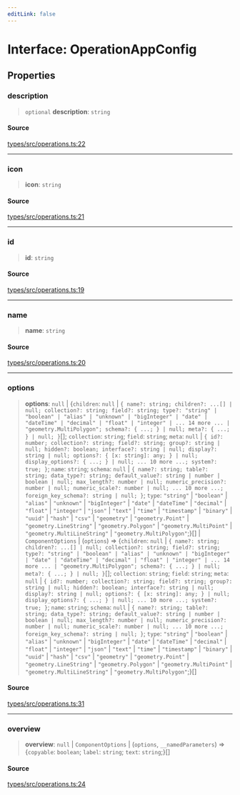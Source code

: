 ```yaml
---
editLink: false
---
```


# Interface: OperationAppConfig

## Properties

### description

> `optional` **description**: `string`

#### Source

[types/src/operations.ts:22](https://github.com/directus/directus/blob/7789a6c53/packages/types/src/operations.ts#L22)

---

### icon

> **icon**: `string`

#### Source

[types/src/operations.ts:21](https://github.com/directus/directus/blob/7789a6c53/packages/types/src/operations.ts#L21)

---

### id

> **id**: `string`

#### Source

[types/src/operations.ts:19](https://github.com/directus/directus/blob/7789a6c53/packages/types/src/operations.ts#L19)

---

### name

> **name**: `string`

#### Source

[types/src/operations.ts:20](https://github.com/directus/directus/blob/7789a6c53/packages/types/src/operations.ts#L20)

---

### options

> **options**: `null` \| \{`children`: `null` \|
> `{ name?: string; children?: ...[] | null; collection?: string; field?: string; type?: "string" | "boolean" | "alias" | "unknown" | "bigInteger" | "date" | "dateTime" | "decimal" | "float" | "integer" | ... 14 more ... | "geometry.MultiPolygon"; schema?: { ...; } | null; meta?: { ...; } | null; }`[];
> `collection`: `string`; `field`: `string`; `meta`: `null` \|
> `{ id?: number; collection?: string; field?: string; group?: string | null; hidden?: boolean; interface?: string | null; display?: string | null; options?: { [x: string]: any; } | null; display_options?: { ...; } | null; ... 10 more ...; system?: true; }`;
> `name`: `string`; `schema`: `null` \|
> `{ name?: string; table?: string; data_type?: string; default_value?: string | number | boolean | null; max_length?: number | null; numeric_precision?: number | null; numeric_scale?: number | null; ... 10 more ...; foreign_key_schema?: string | null; }`;
> `type`: `"string"` \| `"boolean"` \| `"alias"` \| `"unknown"` \| `"bigInteger"` \| `"date"` \| `"dateTime"` \|
> `"decimal"` \| `"float"` \| `"integer"` \| `"json"` \| `"text"` \| `"time"` \| `"timestamp"` \| `"binary"` \| `"uuid"`
> \| `"hash"` \| `"csv"` \| `"geometry"` \| `"geometry.Point"` \| `"geometry.LineString"` \| `"geometry.Polygon"` \|
> `"geometry.MultiPoint"` \| `"geometry.MultiLineString"` \| `"geometry.MultiPolygon"`;}[] \| `ComponentOptions` \|
> (`options`) => \{`children`: `null` \|
> `{ name?: string; children?: ...[] | null; collection?: string; field?: string; type?: "string" | "boolean" | "alias" | "unknown" | "bigInteger" | "date" | "dateTime" | "decimal" | "float" | "integer" | ... 14 more ... | "geometry.MultiPolygon"; schema?: { ...; } | null; meta?: { ...; } | null; }`[];
> `collection`: `string`; `field`: `string`; `meta`: `null` \|
> `{ id?: number; collection?: string; field?: string; group?: string | null; hidden?: boolean; interface?: string | null; display?: string | null; options?: { [x: string]: any; } | null; display_options?: { ...; } | null; ... 10 more ...; system?: true; }`;
> `name`: `string`; `schema`: `null` \|
> `{ name?: string; table?: string; data_type?: string; default_value?: string | number | boolean | null; max_length?: number | null; numeric_precision?: number | null; numeric_scale?: number | null; ... 10 more ...; foreign_key_schema?: string | null; }`;
> `type`: `"string"` \| `"boolean"` \| `"alias"` \| `"unknown"` \| `"bigInteger"` \| `"date"` \| `"dateTime"` \|
> `"decimal"` \| `"float"` \| `"integer"` \| `"json"` \| `"text"` \| `"time"` \| `"timestamp"` \| `"binary"` \| `"uuid"`
> \| `"hash"` \| `"csv"` \| `"geometry"` \| `"geometry.Point"` \| `"geometry.LineString"` \| `"geometry.Polygon"` \|
> `"geometry.MultiPoint"` \| `"geometry.MultiLineString"` \| `"geometry.MultiPolygon"`;}[]

#### Source

[types/src/operations.ts:31](https://github.com/directus/directus/blob/7789a6c53/packages/types/src/operations.ts#L31)

---

### overview

> **overview**: `null` \| `ComponentOptions` \| (`options`, `__namedParameters`) => \{`copyable`: `boolean`; `label`:
> `string`; `text`: `string`;}[]

#### Source

[types/src/operations.ts:24](https://github.com/directus/directus/blob/7789a6c53/packages/types/src/operations.ts#L24)
